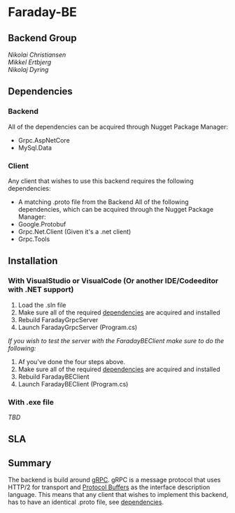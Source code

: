 # Faraday-BE

## Backend Group
*Nikolai Christiansen*  
*Mikkel Ertbjerg*  
*Nikolaj Dyring*

## Dependencies
### Backend
All of the dependencies can be acquired through Nugget Package Manager:
- Grpc.AspNetCore
- MySql.Data

### Client
Any client that wishes to use this backend requires the following dependencies:
- A matching .proto file from the Backend
All of the following dependencies, which can be acquired through the Nugget Package Manager:
- Google.Protobuf
- Grpc.Net.Client (Given it's a .net client)
- Grpc.Tools

## Installation
### With VisualStudio or VisualCode (Or another IDE/Codeeditor with .NET support)
1. Load the .sln file
2. Make sure all of the required [dependencies](#dependencies) are acquired and installed
3. Rebuild FaradayGrpcServer
4. Launch FaradayGrpcServer (Program.cs)

_If you wish to test the server with the FaradayBEClient make sure to do the following:_
1. Af you've done the four steps above.
2. Make sure all of the required [dependencies](#dependencies) are acquired and installed
3. Rebuild FaradayBEClient
4. Launch FaradayBEClient (Program.cs)

### With .exe file
*TBD*

## SLA

## Summary
The backend is build around [gRPC](https://grpc.io/). gRPC is a message protocol that uses HTTP/2 for transport and [Protocol Buffers](https://developers.google.com/protocol-buffers) as the interface description language. This means that any client that wishes to implement this backend, has to have an identical .proto file, see [dependencies](#dependencies).

